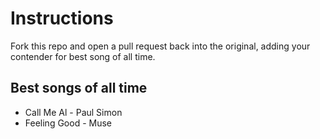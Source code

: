 # Instructions
Fork this repo and open a pull request back into the original, adding your contender for best song of all time.

## Best songs of all time

* Call Me Al - Paul Simon
* Feeling Good - Muse
